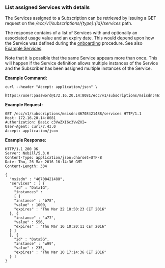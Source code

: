 ### List assigned Services with details

The Services assigned to a Subscription can be retrieved by issuing a GET request on the _/ecc/v1/subscriptions/{type}:{id}/services_ path.

The response contains of a list of Services with and optionally an associated usage value and an expiry date. This would depend upon how the Service was defined during the [onboarding](onboarding.md) procedure. See also [Example Services](example_services.md).  

Note that it is possible that the same Service appears more than once. This will happen if the Service definition allows multiple instances of the Service and the Subscriber has been assigned multiple instances of the Service.

__Example Command:__
```
curl --header "Accept: application/json" \
 https://user:password@172.16.20.14:8081/ecc/v1/subscriptions/msisdn:46708421488/services
```

__Example Request:__
```
GET /ecc/v1/subscriptions/msisdn:46708421488/services HTTP/1.1
Host: 172.16.20.14:8081
Authorization: Basic c3VwZXI6c3VwZXI=
User-Agent: curl/7.43.0
Accept: application/json 
```

__Example Response:__
```
HTTP/1.1 200 OK
Server: Nobill/5.3.0
Content-Type: application/json;charset=UTF-8
Date: Thu, 26 Mar 2016 16:14:36 GMT
Content-Length: 334

{
  "msisdn" : "46708421488",
  "services" : [ {
    "id" : "Data1G",
    "instances" :
    [ {
    "instance" : "b78",
    "value" : 1000,
    "expires" : "Thu Mar 22 18:50:23 CET 2016"
  }, {
    "instance" : "a77",
    "value" : 556,
    "expires" : "Thu Mar 16 10:20:11 CET 2016"
  } ]
  }, {
    "id" : "Data5G",
    "instance" : "w99",
    "value" : 235,
    "expires" : "Thu Mar 10 17:14:36 CET 2016"
  } ]
}
```
